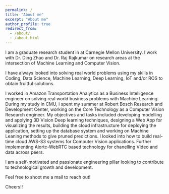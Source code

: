 ```yaml
---
permalink: /
title: "About me"
excerpt: "About me"
author_profile: true
redirect_from: 
  - /about/
  - /about.html
---
```


I am a graduate research student in at Carnegie Mellon University. I work with Dr. Ding Zhao and Dr. Raj Rajkumar on research areas at the intersection of Machine Learning and Computer Vision.

I have always looked into solving real world problems using my skills in Coding, Data Science, Machine Learning, Deep Learning, IoT and/or ROS to obtain fruitful solutions.

I worked in Amazon Transportation Analytics as a Business Intelligence engineer on solving real world business problems with Machine Learning. During my study in CMU, i spent my summer at Robert Bosch Research and Development Center, working on the Core Technology as a Computer Vision Research engineer. My objectives and tasks included developing modelling and applying 3D Vision Deep learning techniques, designing a Web App for visualizing the results, building the cloud infrastructure for deploying the application, setting up the database system and working on Machine Leaning methods to give pruned predictions. I looked into how to build real-time cloud AWS-S3 systems for Computer Vision applications. Further implementing Aiortc-WebRTC based technology for chanelling Video and data across peers.

I am a self-motivated and passionate engineering pillar looking to contribute to technological growth and development.

Feel free to shoot me a mail to reach out!

Cheers!!


<!--

During my undergraduate degree in MIT Manipal, I was part of building India's first 4 seater solar electric vehicle for a period of 2 years in MIT Manipal. 
I also worked as a Research Engineer in a startup Ashva Electronic Motorsports where I worked on Self-balacing hardware with matlab modeling analytics. And reinforcement Learning software for control.

I work to make robots see, recognize, think and understand.
And to apply skills with CS and data to solve real world problems. 
Check out my published work, Projects and CV.

Manoj is a graduate research student in at Carnegie Mellon University. He works with Dr. Ding Zhao and Dr. Raj Rajkumar on research areas at the intersection of Machine Learning and Computer Vision.

He has always looked into solving real world problems using his skills in Programming, M.L, IoT and ROS to obtain fruitful robotics solutions.

During he undergraduate degree in MIT Manipal, he was part of building India's first 4 seater solar electric vehicle for a period of 2 years in MIT Manipal. 
He also worked as a Research Engineer in a startup Ashva Electronic Motorsports where he worked on Self-balacing hardware with matlab modeling analytics. And reinforcement Learning software for control.
He later worked in Amazon Tranporation Analytics as a Business Intelligence engineer. 

He spent his summer quarter in Robert Bosch Research and Development Center in the Core Technology as a Computer Vision Research engineer. His objectives and tasks in the internship included developing modelling and applying 3D vision Deep learning techniques, designing a Web App for visualizing the results, building the cloud infrastructure for deploying the application and setting up the database and  working on Machine Leaning methods to give pruned predictions. He looked into how to build real-time cloud AWS-S3 systems for Computer Vision applications.

Manoj tries to make robots see, recognize, think and understand.
Check out his published work, Projects and CV.
-->
